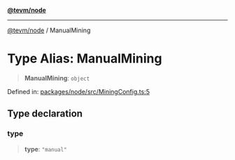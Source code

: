 [**@tevm/node**](../README.md)

***

[@tevm/node](../globals.md) / ManualMining

# Type Alias: ManualMining

> **ManualMining**: `object`

Defined in: [packages/node/src/MiningConfig.ts:5](https://github.com/evmts/tevm-monorepo/blob/main/packages/node/src/MiningConfig.ts#L5)

## Type declaration

### type

> **type**: `"manual"`
